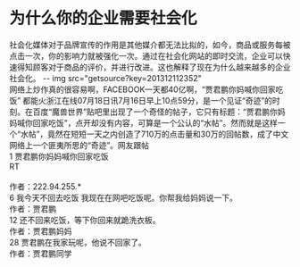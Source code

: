 # 为什么你的企业需要社会化
社会化媒体对于品牌宣传的作用是其他媒介都无法比拟的，如今，商品或服务每被点击一次，你的影响力就被强化一次。通过在社会化网站的即时交流，企业可以快速得知顾客对于商品的评价，并进行改进。这也解释了现在为什么越来越多的企业社会化。
-- img src="getsource?key=201312112352"  
网络上炒作真的很容易啊，FACEBOOK一天都40亿啊，“贾君鹏你妈喊你回家吃饭” 都能火浙江在线07月18日讯7月16日早上10点59分，是一个见证“奇迹”的时刻。在百度“魔兽世界”贴吧里出现了一个奇怪的帖子，它只有标题：“贾君鹏你妈妈喊你回家吃饭”，点开却没有内容，可算是一个公认的“水帖”。然而就是这样一个“水帖”，竟然在短短一天之内创造了710万的点击量和30万的回帖数，成了中文网络上一个匪夷所思的“奇迹”。网友跟帖<br>
1 贾君鹏你妈妈喊你回家吃饭 <br>RT<br><br>作者：222.94.255.*<br>
6 我今天不回去吃饭 我现在在网吧吃饭呢。你帮我给妈妈说一下。<br>作者：贾君鹏<br>
12 还不回来吃饭，等下你回来就跪洗衣板。<br>作者：贾君鹏妈妈<br>28 贾君鹏在我家玩呢，他说不回家了。<br>
作者：贾君鹏同学